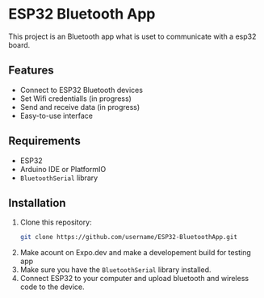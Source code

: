 # ESP32 Bluetooth App

This project is an Bluetooth app what is uset to communicate with a esp32 board.

## Features

- Connect to ESP32 Bluetooth devices
- Set Wifi credentialls (in progress)
- Send and receive data  (in progress)
- Easy-to-use interface 

## Requirements

- ESP32
- Arduino IDE or PlatformIO
- `BluetoothSerial` library

## Installation

1. Clone this repository:
    ```sh
    git clone https://github.com/username/ESP32-BluetoothApp.git
    ```
2. Make acount on Expo.dev and make a developement build for testing app
3. Make sure you have the `BluetoothSerial` library installed.
4. Connect ESP32 to your computer and upload bluetooth and wireless code to the device.

<!--
## Usage

1. Turn on ESP32 and open the Bluetooth app on your mobile device.
2. Search for and connect to the ESP32 device.
3. Use the app to send and receive data.

>
